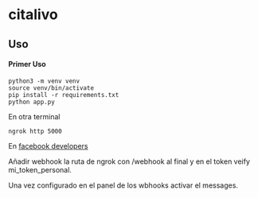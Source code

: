 # citalivo

## Uso

#### Primer Uso

```
python3 -m venv venv
source venv/bin/activate
pip install -r requirements.txt
python app.py
```

En otra terminal

```
ngrok http 5000
```


En [facebook developers](https://developers.facebook.com/apps/1634411890567136/use_cases/customize/wa-settings/?product_route=whatsapp-business&business_id=1244047720790855&use_case_enum=WHATSAPP_BUSINESS_MESSAGING&selected_tab=wa-dev-console)

Añadir webhook la ruta de ngrok con /webhook al final y en el token veify mi_token_personal.

Una vez configurado en el panel de los wbhooks activar el messages.